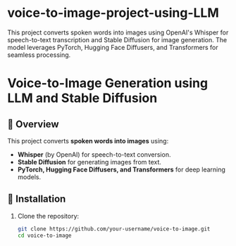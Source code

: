 # voice-to-image-project-using-LLM
This project converts spoken words into images using OpenAI's Whisper for speech-to-text transcription and Stable Diffusion for image generation. The model leverages PyTorch, Hugging Face Diffusers, and Transformers for seamless processing.
# Voice-to-Image Generation using LLM and Stable Diffusion

## 📌 Overview
This project converts **spoken words into images** using:
- **Whisper** (by OpenAI) for speech-to-text conversion.
- **Stable Diffusion** for generating images from text.
- **PyTorch, Hugging Face Diffusers, and Transformers** for deep learning models.

## 🚀 Installation

1. Clone the repository:
   ```bash
   git clone https://github.com/your-username/voice-to-image.git
   cd voice-to-image
